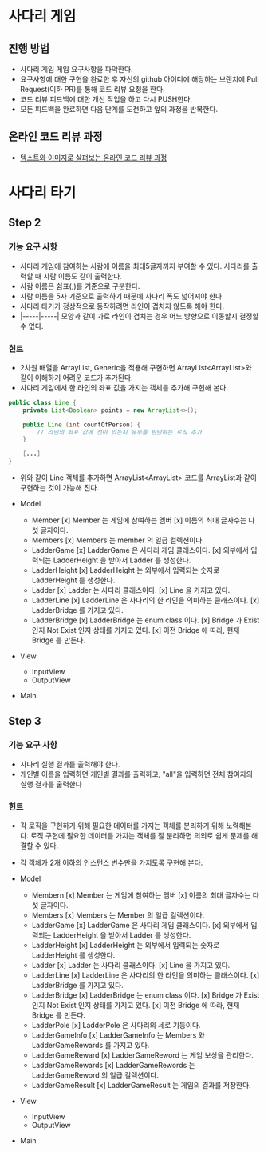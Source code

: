 # 사다리 게임
## 진행 방법
* 사다리 게임 게임 요구사항을 파악한다.
* 요구사항에 대한 구현을 완료한 후 자신의 github 아이디에 해당하는 브랜치에 Pull Request(이하 PR)를 통해 코드 리뷰 요청을 한다.
* 코드 리뷰 피드백에 대한 개선 작업을 하고 다시 PUSH한다.
* 모든 피드백을 완료하면 다음 단계를 도전하고 앞의 과정을 반복한다.

## 온라인 코드 리뷰 과정
* [텍스트와 이미지로 살펴보는 온라인 코드 리뷰 과정](https://github.com/nextstep-step/nextstep-docs/tree/master/codereview)

# 사다리 타기
## Step 2
### 기능 요구 사항
* 사다리 게임에 참여하는 사람에 이름을 최대5글자까지 부여할 수 있다. 사다리를 출력할 때 사람 이름도 같이 출력한다.
* 사람 이름은 쉼표(,)를 기준으로 구분한다.
* 사람 이름을 5자 기준으로 출력하기 때문에 사다리 폭도 넓어져야 한다.
* 사다리 타기가 정상적으로 동작하려면 라인이 겹치지 않도록 해야 한다.
* |-----|-----| 모양과 같이 가로 라인이 겹치는 경우 어느 방향으로 이동할지 결정할 수 없다.

### 힌트
* 2차원 배열을 ArrayList, Generic을 적용해 구현하면 ArrayList<ArrayList<Boolean>>와 같이 이해하기 어려운 코드가 추가된다.
* 사다리 게임에서 한 라인의 좌표 값을 가지는 객체를 추가해 구현해 본다.
```java
public class Line {
    private List<Boolean> points = new ArrayList<>();

    public Line (int countOfPerson) {
        // 라인의 좌표 값에 선이 있는지 유무를 판단하는 로직 추가
    }

    [...]
}
```
* 위와 같이 Line 객체를 추가하면 ArrayList<ArrayList<Boolean>> 코드를 ArrayList<Line>과 같이 구현하는 것이 가능해 진다.

* Model
    * Member
        [x] Member 는 게임에 참여하는 멤버
        [x] 이름의 최대 글자수는 다섯 글자이다.
    * Members
        [x] Members 는 member 의 일급 컬렉션이다.
    * LadderGame
        [x] LadderGame 은 사다리 게임 클래스이다.
        [x] 외부에서 입력되는 LadderHeight 을 받아서 Ladder 를 생성한다.
    * LadderHeight
        [x] LadderHeight 는 외부에서 입력되는 숫자로 LadderHeight 를 생성한다. 
    * Ladder
        [x] Ladder 는 사다리 클래스이다.
        [x] Line 을 가지고 있다.
    * LadderLine
        [x] LadderLine 은 사다리의 한 라인을 의미하는 클래스이다.
        [x] LadderBridge 를 가지고 있다. 
    * LadderBridge
        [x] LadderBridge 는 enum class 이다.
        [x] Bridge 가 Exist 인지 Not Exist 인지 상태를 가지고 있다.
        [x] 이전 Bridge 에 따라, 현재 Bridge 를 만든다.
    
    
* View
    * InputView
    * OutputView

* Main

## Step 3
### 기능 요구 사항
* 사다리 실행 결과를 출력해야 한다.
* 개인별 이름을 입력하면 개인별 결과를 출력하고, "all"을 입력하면 전체 참여자의 실행 결과를 출력한다

### 힌트
* 각 로직을 구현하기 위해 필요한 데이터를 가지는 객체를 분리하기 위해 노력해본다. 로직 구현에 필요한 데이터를 가지는 객체를 잘 분리하면 의외로 쉽게 문제를 해결할 수 있다.
* 각 객체가 2개 이하의 인스턴스 변수만을 가지도록 구현해 본다.

* Model
    * Membern
        [x] Member 는 게임에 참여하는 멤버
        [x] 이름의 최대 글자수는 다섯 글자이다.
    * Members
        [x] Members 는 Member 의 일급 컬렉션이다.
    * LadderGame
        [x] LadderGame 은 사다리 게임 클래스이다.
        [x] 외부에서 입력되는 LadderHeight 을 받아서 Ladder 를 생성한다.
    * LadderHeight
        [x] LadderHeight 는 외부에서 입력되는 숫자로 LadderHeight 를 생성한다. 
    * Ladder
        [x] Ladder 는 사다리 클래스이다.
        [x] Line 을 가지고 있다.
    * LadderLine
        [x] LadderLine 은 사다리의 한 라인을 의미하는 클래스이다.
        [x] LadderBridge 를 가지고 있다. 
    * LadderBridge
        [x] LadderBridge 는 enum class 이다.
        [x] Bridge 가 Exist 인지 Not Exist 인지 상태를 가지고 있다.
        [x] 이전 Bridge 에 따라, 현재 Bridge 를 만든다.
    * LadderPole
        [x] LadderPole 은 사다리의 세로 기둥이다.
    * LadderGameInfo
        [x] LadderGameInfo 는 Members 와 LadderGameRewards 를 가지고 있다.
    * LadderGameReward
        [x] LadderGameReword 는 게임 보상을 관리한다.
    * LadderGameRewards
        [x] LadderGameRewords 는 LadderGameReword 의 일급 컬렉션이다.
    * LadderGameResult
        [x] LadderGameResult 는 게임의 결과를 저장한다.
    
    
* View
    * InputView
    * OutputView

* Main